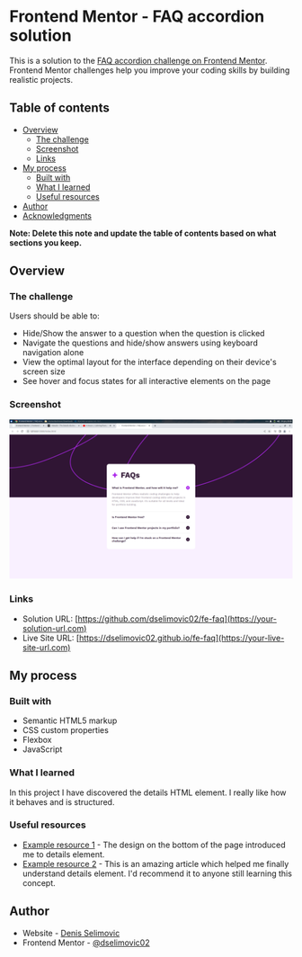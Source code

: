 # Frontend Mentor - FAQ accordion solution

This is a solution to the [FAQ accordion challenge on Frontend Mentor](https://www.frontendmentor.io/challenges/faq-accordion-wyfFdeBwBz). Frontend Mentor challenges help you improve your coding skills by building realistic projects. 

## Table of contents

- [Overview](#overview)
  - [The challenge](#the-challenge)
  - [Screenshot](#screenshot)
  - [Links](#links)
- [My process](#my-process)
  - [Built with](#built-with)
  - [What I learned](#what-i-learned)
  - [Useful resources](#useful-resources)
- [Author](#author)
- [Acknowledgments](#acknowledgments)

**Note: Delete this note and update the table of contents based on what sections you keep.**

## Overview

### The challenge

Users should be able to:

- Hide/Show the answer to a question when the question is clicked
- Navigate the questions and hide/show answers using keyboard navigation alone
- View the optimal layout for the interface depending on their device's screen size
- See hover and focus states for all interactive elements on the page

### Screenshot

![](./assets/images/screenshot.png)

### Links

- Solution URL: [https://github.com/dselimovic02/fe-faq](https://your-solution-url.com)
- Live Site URL: [https://dselimovic02.github.io/fe-faq](https://your-live-site-url.com)

## My process

### Built with

- Semantic HTML5 markup
- CSS custom properties
- Flexbox
- JavaScript


### What I learned

In this project I have discovered the details HTML element. I really like how it behaves and is structured.

### Useful resources

- [Example resource 1](https://www.frontendmentor.io/challenges/frontend-quiz-app-BE7xkzXQnU) - The design on the bottom of the page introduced me to details element.
- [Example resource 2](https://developer.mozilla.org/en-US/docs/Web/HTML/Element/details) - This is an amazing article which helped me finally understand details element. I'd recommend it to anyone still learning this concept.
## Author

- Website - [Denis Selimovic](https://github.com/dselimovic02)
- Frontend Mentor - [@dselimovic02](https://www.frontendmentor.io/profile/dselimovic02)